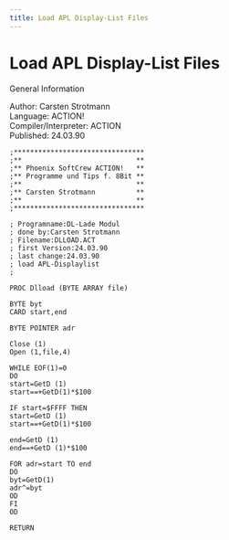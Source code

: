 ```yaml
---
title: Load APL Display-List Files
---
```

# Load APL Display-List Files  
  
General Information  
  
Author: 	Carsten Strotmann   
Language: 	ACTION!   
Compiler/Interpreter: 	ACTION   
Published: 	24.03.90   
  
```
;********************************
;**                            **
;** Phoenix SoftCrew ACTION!   **
;** Programme und Tips f. 8Bit **
;**                            **
;** Carsten Strotmann          **
;**                            **
;********************************

; Programname:DL-Lade Modul
; done by:Carsten Strotmann
; Filename:DLLOAD.ACT
; first Version:24.03.90
; last change:24.03.90
; load APL-Displaylist
;

PROC Dlload (BYTE ARRAY file)

BYTE byt
CARD start,end

BYTE POINTER adr

Close (1)
Open (1,file,4)

WHILE EOF(1)=0
DO
start=GetD (1)
start==+GetD(1)*$100

IF start=$FFFF THEN
start=GetD (1)
start==+GetD(1)*$100

end=GetD (1)
end==+GetD (1)*$100

FOR adr=start TO end
DO
byt=GetD(1)
adr^=byt
OD
FI
OD

RETURN
```
